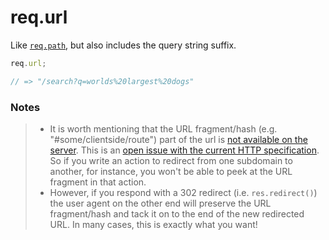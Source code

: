 # req.url

Like [`req.path`](http://sailsjs.org/#/documentation/reference/req/req.path.html), but also includes the query string suffix.

```js
req.url;

// => "/search?q=worlds%20largest%20dogs"
```


### Notes
> + It is worth mentioning that the URL fragment/hash (e.g. "#some/clientside/route") part of the url is [not available on the server](https://github.com/strongloop/express/issues/1083#issuecomment-5179035). This is an [open issue with the current HTTP specification](http://stackoverflow.com/a/2305927/486547). So if you write an action to redirect from one subdomain to another, for instance, you won't be able to peek at the URL fragment in that action.
> + However, if you respond with a 302 redirect (i.e. `res.redirect()`) the user agent on the other end will preserve the URL fragment/hash and tack it on to the end of the new redirected URL.  In many cases, this is exactly what you want!



<!--
This doesn't seem to be true anymore: 

The querystring parser in Express/Connect removes the query string from the standard `req.url` in Node, so in Sails/Express/Koa/Connect, `req.url` is effectively a synonym for `req.path`.  Please see `req.path` for example usage.
-->


<docmeta name="uniqueID" value="requrl810500">
<docmeta name="displayName" value="req.url">

